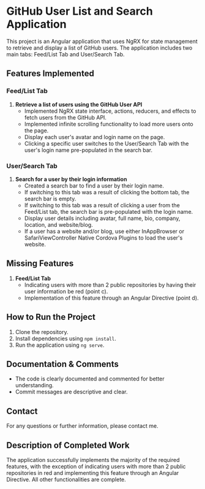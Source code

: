 # GitHub User List and Search Application

This project is an Angular application that uses NgRX for state management to retrieve and display a list of GitHub users. The application includes two main tabs: Feed/List Tab and User/Search Tab.

## Features Implemented

### Feed/List Tab
1. **Retrieve a list of users using the GitHub User API**
   - Implemented NgRX state interface, actions, reducers, and effects to fetch users from the GitHub API.
   - Implemented infinite scrolling functionality to load more users onto the page.
   - Display each user's avatar and login name on the page.
   - Clicking a specific user switches to the User/Search Tab with the user's login name pre-populated in the search bar.

### User/Search Tab
1. **Search for a user by their login information**
   - Created a search bar to find a user by their login name.
   - If switching to this tab was a result of clicking the bottom tab, the search bar is empty.
   - If switching to this tab was a result of clicking a user from the Feed/List tab, the search bar is pre-populated with the login name.
   - Display user details including avatar, full name, bio, company, location, and website/blog.
   - If a user has a website and/or blog, use either InAppBrowser or SafariViewController Native Cordova Plugins to load the user's website.

## Missing Features
1. **Feed/List Tab**
   - Indicating users with more than 2 public repositories by having their user information be red (point c).
   - Implementation of this feature through an Angular Directive (point d).

## How to Run the Project
1. Clone the repository.
2. Install dependencies using `npm install`.
3. Run the application using `ng serve`.

## Documentation & Comments
- The code is clearly documented and commented for better understanding.
- Commit messages are descriptive and clear.

## Contact
For any questions or further information, please contact me.

## Description of Completed Work
The application successfully implements the majority of the required features, with the exception of indicating users with more than 2 public repositories in red and implementing this feature through an Angular Directive. All other functionalities are complete.
